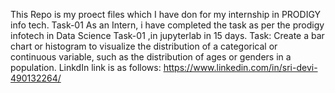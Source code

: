 This Repo is my proect files which I have don for my internship in PRODIGY info tech. Task-01 As an Intern, i have completed the task as per the prodigy infotech in Data Science Task-01 ,in jupyterlab in 15 days. Task: Create a bar chart or histogram to visualize the distribution of a categorical or continuous variable, such as the distribution of ages or genders in a population. LinkdIn link is as follows: https://www.linkedin.com/in/sri-devi-490132264/
